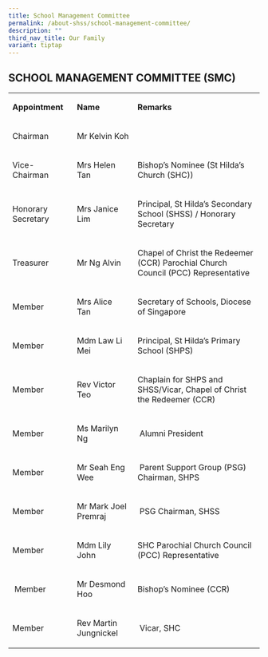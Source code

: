 ```yaml
---
title: School Management Committee
permalink: /about-shss/school-management-committee/
description: ""
third_nav_title: Our Family
variant: tiptap
---
```

<h2>SCHOOL MANAGEMENT COMMITTEE (SMC)</h2><table><tbody><tr><td rowspan="1" colspan="1"><p><strong>Appointment</strong></p></td><td rowspan="1" colspan="1"><p><strong>Name</strong></p></td><td rowspan="1" colspan="1"><p><strong>Remarks</strong></p></td></tr><tr><td rowspan="1" colspan="1"><p>Chairman</p></td><td rowspan="1" colspan="1"><p>Mr Kelvin Koh</p></td><td rowspan="1" colspan="1"><p></p></td></tr><tr><td rowspan="1" colspan="1"><p>Vice-Chairman</p></td><td rowspan="1" colspan="1"><p>Mrs Helen Tan</p></td><td rowspan="1" colspan="1"><p>Bishop’s Nominee (St Hilda’s Church (SHC))&nbsp;</p></td></tr><tr><td rowspan="1" colspan="1"><p>Honorary Secretary&nbsp;</p></td><td rowspan="1" colspan="1"><p>Mrs Janice Lim</p></td><td rowspan="1" colspan="1"><p>Principal, St Hilda’s Secondary School (SHSS) / Honorary Secretary</p></td></tr><tr><td rowspan="1" colspan="1"><p>Treasurer</p></td><td rowspan="1" colspan="1"><p>Mr Ng Alvin</p></td><td rowspan="1" colspan="1"><p>Chapel of Christ the Redeemer (CCR) Parochial Church Council (PCC) Representative</p></td></tr><tr><td rowspan="1" colspan="1"><p>Member&nbsp;</p></td><td rowspan="1" colspan="1"><p>Mrs Alice Tan&nbsp;&nbsp;</p></td><td rowspan="1" colspan="1"><p>Secretary of Schools, Diocese of Singapore&nbsp;</p></td></tr><tr><td rowspan="1" colspan="1"><p>Member&nbsp;</p></td><td rowspan="1" colspan="1"><p>Mdm Law Li Mei&nbsp;</p></td><td rowspan="1" colspan="1"><p>Principal, St Hilda’s Primary School (SHPS)&nbsp;</p></td></tr><tr><td rowspan="1" colspan="1"><p>Member&nbsp;&nbsp;</p></td><td rowspan="1" colspan="1"><p>Rev Victor Teo</p></td><td rowspan="1" colspan="1"><p>Chaplain for SHPS and SHSS/Vicar, Chapel of Christ the Redeemer (CCR)&nbsp;&nbsp;</p></td></tr><tr><td rowspan="1" colspan="1"><p>Member</p></td><td rowspan="1" colspan="1"><p>Ms Marilyn Ng&nbsp;&nbsp;</p></td><td rowspan="1" colspan="1"><p>&nbsp;Alumni President</p></td></tr><tr><td rowspan="1" colspan="1"><p>Member&nbsp;&nbsp;</p></td><td rowspan="1" colspan="1"><p>Mr Seah Eng Wee</p></td><td rowspan="1" colspan="1"><p>&nbsp;Parent Support Group (PSG) Chairman, SHPS</p></td></tr><tr><td rowspan="1" colspan="1"><p>Member&nbsp;</p></td><td rowspan="1" colspan="1"><p>Mr Mark Joel Premraj&nbsp;</p></td><td rowspan="1" colspan="1"><p>&nbsp;PSG Chairman, SHSS&nbsp;</p></td></tr><tr><td rowspan="1" colspan="1"><p>Member&nbsp;</p></td><td rowspan="1" colspan="1"><p>Mdm Lily John</p></td><td rowspan="1" colspan="1"><p>SHC Parochial Church Council (PCC) Representative&nbsp;</p></td></tr><tr><td rowspan="1" colspan="1"><p>&nbsp;Member</p></td><td rowspan="1" colspan="1"><p>Mr Desmond Hoo</p></td><td rowspan="1" colspan="1"><p>Bishop’s Nominee (CCR)&nbsp;</p></td></tr><tr><td rowspan="1" colspan="1"><p>Member&nbsp;&nbsp;&nbsp;</p></td><td rowspan="1" colspan="1"><p>Rev Martin Jungnickel&nbsp;</p></td><td rowspan="1" colspan="1"><p>&nbsp;Vicar, SHC&nbsp;&nbsp;</p></td></tr></tbody></table><p></p>